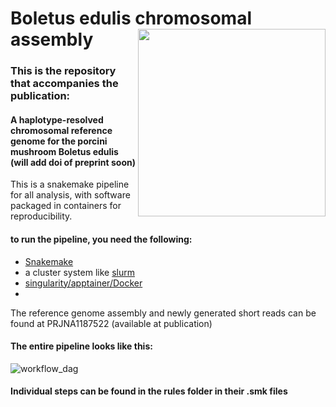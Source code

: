 # Boletus edulis chromosomal assembly <img src='https://github.com/user-attachments/assets/5d2d4735-d930-4a44-9abc-af66fcadc332' align="right" height="300" /></a>




### This is the repository that accompanies the publication: 
#### A haplotype-resolved chromosomal reference genome for the porcini mushroom Boletus edulis (will add doi of preprint soon)

This is a snakemake pipeline for all analysis, with software packaged in containers for reproducibility.

#### to run the pipeline, you need the following:
- [Snakemake](https://snakemake.readthedocs.io)
- a cluster system like [slurm](https://slurm.schedmd.com/documentation.html)
- [singularity/apptainer/Docker](https://apptainer.org/documentation/)
- 

The reference genome assembly and newly generated short reads can be found at PRJNA1187522 (available at publication)

#### The entire pipeline looks like this:
![workflow_dag](https://github.com/user-attachments/assets/11553806-7d36-4596-860a-3deb889e6ae5)




#### Individual steps can be found in the rules folder in their .smk files











